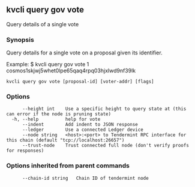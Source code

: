 <!--
title: vote
-->
## kvcli query gov vote

Query details of a single vote

### Synopsis

Query details for a single vote on a proposal given its identifier.

Example:
$ kvcli query gov vote 1 cosmos1skjwj5whet0lpe65qaq4rpq03hjxlwd9nf39lk

```
kvcli query gov vote [proposal-id] [voter-addr] [flags]
```

### Options

```
      --height int    Use a specific height to query state at (this can error if the node is pruning state)
  -h, --help          help for vote
      --indent        Add indent to JSON response
      --ledger        Use a connected Ledger device
      --node string   <host>:<port> to Tendermint RPC interface for this chain (default "tcp://localhost:26657")
      --trust-node    Trust connected full node (don't verify proofs for responses)
```

### Options inherited from parent commands

```
      --chain-id string   Chain ID of tendermint node
```

